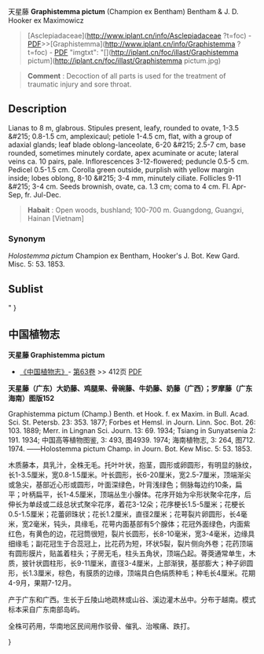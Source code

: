 天星藤 **Graphistemma pictum** (Champion ex Bentham) Bentham & J. D. Hooker ex Maximowicz

> [Asclepiadaceae](http://www.iplant.cn/info/Asclepiadaceae ?t=foc) - [PDF](http://iplant.cn/foc/pdf/Asclepiadaceae.pdf)>>[Graphistemma](http://www.iplant.cn/info/Graphistemma ?t=foc) - [PDF](http://www.iplant.cn/foc/pdf/Graphistemma.pdf)
  "imgtxt": "[](http://iplant.cn/foc/illast/Graphistemma pictum](http://iplant.cn/foc/illast/Graphistemma pictum.jpg)

> **Comment** : 
> Decoction of all parts is used for the treatment of traumatic injury and sore throat.

## Description

Lianas to 8 m, glabrous. Stipules present, leafy, rounded to ovate, 1-3.5 &amp;#215; 0.8-1.5 cm, amplexicaul; petiole 1-4.5 cm, flat, with a group of adaxial glands; leaf blade oblong-lanceolate, 6-20 &amp;#215; 2.5-7 cm, base rounded, sometimes minutely cordate, apex acuminate or acute; lateral veins ca. 10 pairs, pale. Inflorescences 3-12-flowered; peduncle 0.5-5 cm. Pedicel 0.5-1.5 cm. Corolla green outside, purplish with yellow margin inside; lobes oblong, 8-10 &amp;#215; 3-4 mm, minutely ciliate. Follicles 9-11 &amp;#215; 3-4 cm. Seeds brownish, ovate, ca. 1.3 cm; coma to 4 cm. Fl. Apr-Sep, fr. Jul-Dec.

> **Habait** : 
> Open woods, bushland; 100-700 m. Guangdong, Guangxi, Hainan [Vietnam]

### Synonym
*Holostemma pictum* Champion ex Bentham, Hooker's J. Bot. Kew Gard. Misc. 5: 53. 1853.

## Sublist
"
}
## 中国植物志

**天星藤 Graphistemma pictum**

* [《中国植物志》](http://www.iplant.cn/frps)- [第63卷](http://www.iplant.cn/frps/vol/63) >> 412页 [PDF](http://www.iplant.cn/frps/pdf/63/412.pdf)

**天星藤（广东）大奶藤、鸡腿果、骨碗藤、牛奶藤、奶藤（广西）；罗摩藤（广东海南）图版152**

Graphistemma pictum (Champ.) Benth. et Hook. f. ex Maxim. in Bull. Acad. Sci. St. Petersb. 23: 353. 1877; Forbes et Hemsl. in Journ. Linn. Soc. Bot. 26: 103. 1889; Merr. in Lingnan Sci. Journ. 13: 69. 1934; Tsiang in Sunyatsenia 2: 191. 1934; 中国高等植物图鉴, 3: 493, 图4939. 1974; 海南植物志, 3: 264, 图712. 1974. ——Holostemma pictum Champ. in Journ. Bot. Kew Misc. 5: 53. 1853.

木质藤本，具乳汁，全株无毛。托叶叶状，抱茎，圆形或卵圆形，有明显的脉纹，长1-3.5厘米，宽0.8-1.5厘米。叶长圆形，长6-20厘米，宽2.5-7厘米，顶端渐尖或急尖，基部近心形或圆形，叶面深绿色，叶背浅绿色；侧脉每边约10条，扁平；叶柄扁平，长1-4.5厘米，顶端丛生小腺体。花序开始为伞形状聚伞花序，后伸长为单歧或二歧总状式聚伞花序，着花3-12朵；花序梗长1.5-5厘米；花梗长0.5-1.5厘米；花蕾卵珠状；花长1.2厘米，直径2厘米；花萼裂片卵圆形，长4毫米，宽2毫米，钝头，具缘毛，花萼内面基部有5个腺体；花冠外面绿色，内面紫红色，有黄色的边，花冠筒很短，裂片长圆形，长8-10毫米，宽3-4毫米，边缘具细缘毛；副花冠生于合蕊冠上，比花药为短，环状5裂，裂片侧向外卷；花药顶端有圆形膜片，贴盖着柱头；子房无毛，柱头五角状，顶端凸起。蓇葖通常单生，木质，披针状圆柱形，长9-11厘米，直径3-4厘米，上部渐狭，基部膨大；种子卵圆形，长1.3厘米，棕色，有膜质的边缘，顶端具白色绢质种毛；种毛长4厘米。花期4-9月，果期7-12月。

产于广东和广西。生长于丘陵山地疏林或山谷、溪边灌木丛中。分布于越南。模式标本采自广东南部岛屿。

全株可药用，华南地区民间用作驳骨、催乳、治喉痛、跌打。

}